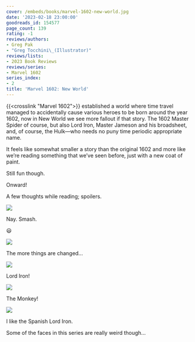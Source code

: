 ```yaml
---
cover: /embeds/books/marvel-1602-new-world.jpg
date: '2023-02-18 23:00:00'
goodreads_id: 154577
page_count: 139
rating: -1
reviews/authors:
- Greg Pak
- "Greg Tocchini\_(Illustrator)"
reviews/lists:
- 2023 Book Reviews
reviews/series:
- Marvel 1602
series_index:
- 2
title: 'Marvel 1602: New World'
---
```

{{<crosslink "Marvel 1602">}} established a world where time travel managed to accidentally cause various heroes to be born around the year 1602, now in New World we see more fallout if that story. The 1602 Master Spider of course, but also Lord Iron, Master Jameson and his broadsheet, and, of course, the Hulk—who needs no puny time periodic appropriate name. 

It feels like somewhat smaller a story than the original 1602 and more like we’re reading something that we’ve seen before, just with a new coat of paint. 

Still fun though. 

Onward!

<!--more-->

A few thoughts while reading; spoilers. 

![](/embeds/books/attachments/marvel-1602-new-world-82b0d1.png)

Nay. Smash. 

😃

![](/embeds/books/attachments/marvel-1602-new-world-22445c.png)

The more things are changed…

![](/embeds/books/attachments/marvel-1602-new-world-695c99.png)

Lord Iron!

![](/embeds/books/attachments/marvel-1602-new-world-07f7c0.png)

The Monkey!

![](/embeds/books/attachments/marvel-1602-new-world-af04cc.png)

I like the Spanish Lord Iron. 

Some of the faces in this series are really weird though...